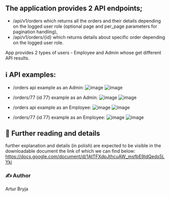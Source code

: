 ## The application provides 2 API endpoints;
- /api/v1/orders which returns all the orders and their details depending on the logged user role (optional page and per_page parameters for pagination handling),
- /api/v1/orders/{id} which returns details about specific order depending on the logged user role.

App provides 2 types of users - Employee and Admin whose get different API results.

## ℹ️ API examples:
- /orders api example as an Admin:
![image](https://github.com/user-attachments/assets/67179117-78e0-4a4b-8633-6acd9a9b3bcc)
![image](https://github.com/user-attachments/assets/3fbe14f9-0898-4b04-8d04-91906086cf55)

- /orders/77 (id 77) example as an Admin:
![image](https://github.com/user-attachments/assets/99ab5e44-636b-4ce8-92af-22b3627067a6)
![image](https://github.com/user-attachments/assets/75017f4b-7148-4396-bc89-c85a74817072)

- /orders api example as an Employee:
![image](https://github.com/user-attachments/assets/4dbee33a-3675-4654-886e-3eaa4dce5dc1)
![image](https://github.com/user-attachments/assets/4568944d-9ec4-4f95-be27-61688e946104)

- /orders/77 (id 77) example as an Employee:
![image](https://github.com/user-attachments/assets/72e44241-8370-4103-aebd-60ea56723e58)
![image](https://github.com/user-attachments/assets/dc593597-0722-4677-9a78-491a39aaf0ef)


## 📖 Further reading and details
further explanation and details (in polish) are expected to be visible in the downloadable document the link of which we can find below:
https://docs.google.com/document/d/1AtTFXdpJthcuAW_msfbE9IdQeds5LYki


### ✍️ Author
Artur Bryja
